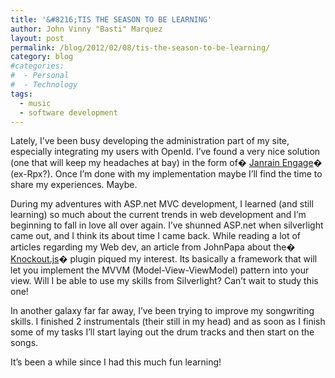 ```yaml
---
title: '&#8216;TIS THE SEASON TO BE LEARNING'
author: John Vinny "Basti" Marquez
layout: post
permalink: /blog/2012/02/08/tis-the-season-to-be-learning/
category: blog
#categories:
#  - Personal
#  - Technology
tags:
  - music
  - software development
---
```

Lately, I&#8217;ve been busy developing the administration part of my site, especially integrating my users with OpenId. I&#8217;ve found a very nice solution (one that will keep my headaches at bay) in the form of� <a title="Janrain Engage" href="http://www.janrain.com/products/engage" target="_blank">Janrain Engage</a>� (ex-Rpx?). Once I&#8217;m done with my implementation maybe I&#8217;ll find the time to share my experiences. Maybe.

During my adventures with ASP.net MVC development, I learned (and still learning) so much about the current trends in web development and I&#8217;m beginning to fall in love all over again. I&#8217;ve shunned ASP.net when silverlight came out, and I think its about time I came back. While reading a lot of articles regarding my Web dev, an article from JohnPapa about the� <a href="http://knockoutjs.com/" target="_blank">Knockout.js</a>� plugin piqued my interest. Its basically a framework that will let you implement the MVVM (Model-View-ViewModel) pattern into your view. Will I be able to use my skills from Silverlight? Can&#8217;t wait to study this one!

In another galaxy far far away, I&#8217;ve been trying to improve my songwriting skills. I finished 2 instrumentals (their still in my head) and as soon as I finish some of my tasks I&#8217;ll start laying out the drum tracks and then start on the songs.

It&#8217;s been a while since I had this much fun learning!